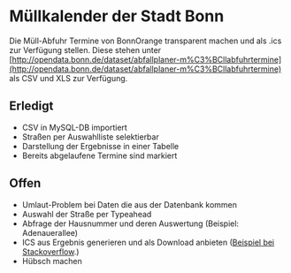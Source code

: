 # Müllkalender der Stadt Bonn
Die Müll-Abfuhr Termine von BonnOrange transparent machen und als .ics zur Verfügung stellen. Diese stehen unter [http://opendata.bonn.de/dataset/abfallplaner-m%C3%BCllabfuhrtermine](http://opendata.bonn.de/dataset/abfallplaner-m%C3%BCllabfuhrtermine) als CSV und XLS zur Verfügung.

## Erledigt
- CSV in MySQL-DB importiert
- Straßen per Auswahlliste selektierbar
- Darstellung der Ergebnisse in einer Tabelle
- Bereits abgelaufene Termine sind markiert


## Offen
- Umlaut-Problem bei Daten die aus der Datenbank kommen
- Auswahl der Straße per Typeahead
- Abfrage der Hausnummer und deren Auswertung (Beispiel: Adenauerallee)
- ICS aus Ergebnis generieren und als Download anbieten ([Beispiel bei Stackoverflow](http://stackoverflow.com/questions/12739247/how-to-generate-ics-file-using-php-for-a-given-date-range-and-time).)
- Hübsch machen 
